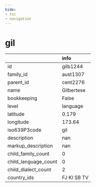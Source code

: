 ```yaml
---
hide:
- toc
- navigation
---
```

# gil
|                      | info        |
|:---------------------|:------------|
| id                   | gilb1244    |
| family_id            | aust1307    |
| parent_id            | cent2276    |
| name                 | Gilbertese  |
| bookkeeping          | False       |
| level                | language    |
| latitude             | 0.179       |
| longitude            | 173.64      |
| iso639P3code         | gil         |
| description          | nan         |
| markup_description   | nan         |
| child_family_count   | 0           |
| child_language_count | 0           |
| child_dialect_count  | 2           |
| country_ids          | FJ KI SB TV |